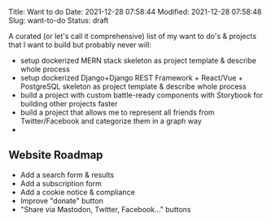 Title: Want to do
Date: 2021-12-28 07:58:44
Modified: 2021-12-28 07:58:48
Slug: want-to-do
Status: draft

A curated (or let's call it comprehensive) list of my want to do's & projects that I want to build but probably never will:

- setup dockerized MERN stack skeleton as project template & describe whole process
- setup dockerized Django+Django REST Framework + React/Vue + PostgreSQL skeleton as project template & describe whole process
- build a project with custom battle-ready components with Storybook for building other projects faster
- build a project that allows me to represent all friends from Twitter/Facebook and categorize them in a graph way
- 

## Website Roadmap

- Add a search form & results
- Add a subscription form
- Add a cookie notice & compliance
- Improve "donate" button
- "Share via Mastodon, Twitter, Facebook..." buttons
